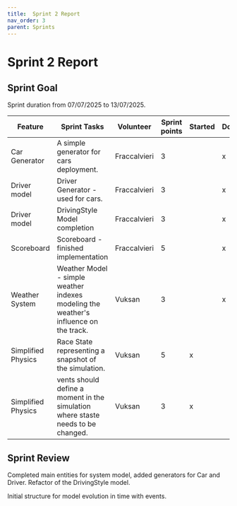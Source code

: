 ```yaml
---
title:  Sprint 2 Report
nav_order: 3
parent: Sprints
---
```


# Sprint 2 Report

## Sprint Goal

Sprint duration from 07/07/2025 to 13/07/2025.

| **Feature**                                                                       | **Sprint Tasks**                                                                      | **Volunteer** | **Sprint points** | **Started** | **Done** |
|-----------------------------------------------------------------------------------|---------------------------------------------------------------------------------------| ---| ---| ---| - |
| Car Generator                                                                     | A simple generator for cars deployment.                                               | Fraccalvieri | 3 |  | x |
| Driver model                                                                      | Driver Generator - used for cars.                                                     | Fraccalvieri | 3 |  | x |
| Driver model   | DrivingStyle Model completion                                                         | Fraccalvieri | 3 |  | x |
| Scoreboard                                                                        | Scoreboard - finished implementation                                                  | Fraccalvieri | 5 |  | x |
| Weather System                                                                    | Weather Model - simple weather indexes modeling the weather's influence on the track. | Vuksan | 3 |  | x |
| Simplified Physics                                                                | Race State representing a snapshot of the simulation.                                 | Vuksan | 5 | x |  |
| Simplified Physics     | vents should define a moment in the simulation where staste needs to be changed.      | Vuksan                                                                                | 3 | x |  |

## Sprint Review

Completed main entities for system model, added generators for Car and Driver. Refactor of the DrivingStyle model.

  

Initial structure for model evolution in time with events.